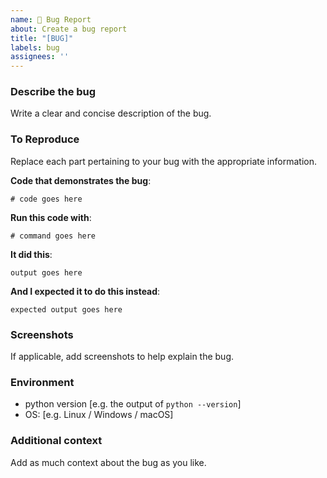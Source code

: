 ```yaml
---
name: 🐛 Bug Report
about: Create a bug report
title: "[BUG]"
labels: bug
assignees: ''
---
```


### Describe the bug

Write a clear and concise description of the bug.

### To Reproduce

Replace each part pertaining to your bug with the appropriate information.

**Code that demonstrates the bug**:

```
# code goes here
```

**Run this code with**:

```
# command goes here
```

**It did this**:

```
output goes here
```

**And I expected it to do this instead**:

```
expected output goes here
```

### Screenshots

If applicable, add screenshots to help explain the bug.

### Environment

* python version [e.g. the output of `python --version`]
* OS: [e.g. Linux / Windows / macOS]

### Additional context

Add as much context about the bug as you like.
